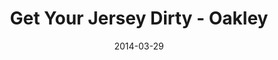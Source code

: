 ---
layout: message
category: message
series: "How to Change the World"
title: "Get Your Jersey Dirty - Oakley"
date: 2014-03-29
audio-description: "Chuck Mingo talks about getting our jerseys dirty."
audio: "http://www.crossroads.net/players/media/hq/htctw_02.mp3"
audio-title: "Get Your Jersey Dirty"
audio-duration: ":"
program-description: "Program - WK 2 How to Change the World"
program: "http://www.crossroads.net/players/media/hq/03_29-30_14Program_LO.pdf"
program-title: "Get Your Jersey Dirty"
video-description: "Chuck Mingo talks about getting our jerseys dirty."
video-title: "Get Your Jersey Dirty"
video: "https://s3.amazonaws.com/crossroadsvideomessages/htctw_02.mp4"
video-poster: "https://www.crossroads.net/uploadedfiles/htctw_02_still.jpg"
---